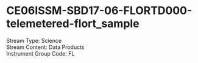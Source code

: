 # CE06ISSM-SBD17-06-FLORTD000-telemetered-flort_sample

Stream Type: Science<br>
Stream Content: Data Products<br>
Instrument Group Code: FL<br>
